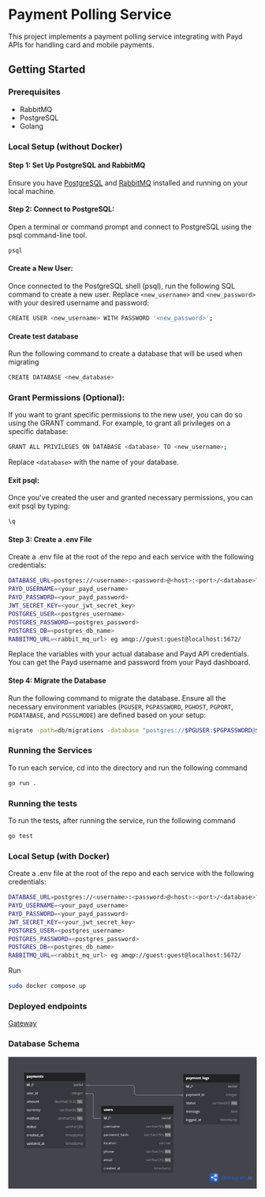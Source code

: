 # Payment Polling Service

This project implements a payment polling service integrating with Payd APIs for handling card and mobile payments. 


## Getting Started

### Prerequisites

- RabbitMQ
- PostgreSQL
- Golang

### Local Setup (without Docker)

#### Step 1: Set Up PostgreSQL and RabbitMQ

Ensure you have [PostgreSQL](https://www.postgresql.org/) and [RabbitMQ](https://www.rabbitmq.com/docs/install-debian) installed and running on your local machine.

#### Step 2: Connect to PostgreSQL:

Open a terminal or command prompt and connect to PostgreSQL using the psql command-line tool. 

```sh
psql
```

#### Create a New User:
Once connected to the PostgreSQL shell (psql), run the following SQL command to create a new user. Replace `<new_username>` and `<new_password>` with your desired username and password:

```sh
CREATE USER <new_username> WITH PASSWORD '<new_password>';
```

#### Create test database
Run the following command to create a database that will be used when migrating

```sh
CREATE DATABASE <new_database>
```

### Grant Permissions (Optional):
If you want to grant specific permissions to the new user, you can do so using the GRANT command. For example, to grant all privileges on a specific database:

```sh
GRANT ALL PRIVILEGES ON DATABASE <database> TO <new_username>;
```

Replace `<database>` with the name of your database.

#### Exit psql:
Once you've created the user and granted necessary permissions, you can exit psql by typing:

```sh
\q
```

#### Step 3: Create a .env File

Create a .env file at the root of the repo and each service with the following credentials:

```sh
DATABASE_URL=postgres://<username>:<password>@<host>:<port>/<database>?sslmode=disable
PAYD_USERNAME=<your_payd_username>
PAYD_PASSWORD=<your_payd_password>
JWT_SECRET_KEY=<your_jwt_secret_key>
POSTGRES_USER=<postgres_username>
POSTGRES_PASSWORD=<postgres_password>
POSTGRES_DB=<postgres_db_name>
RABBITMQ_URL=<rabbit_mq_url> eg amqp://guest:guest@localhost:5672/
```

Replace the variables with your actual database and Payd API credentials. You can get the Payd username and password from your Payd dashboard.

#### Step 4: Migrate the Database

Run the following command to migrate the database. Ensure all the necessary environment variables (`PGUSER`, `PGPASSWORD`, `PGHOST`, `PGPORT`, `PGDATABASE`, and `PGSSLMODE`) are defined based on your setup:

```sh
migrate -path=db/migrations -database "postgres://$PGUSER:$PGPASSWORD@$PGHOST:$PGPORT/$PGDATABASE?sslmode=$PGSSLMODE" -verbose up
```


### Running the Services

To run each service, cd into the directory and run the following command

```sh
go run .
```

### Running the tests

To run the tests, after running the service, run the following command

```sh
go test
```

### Local Setup (with Docker)

Create a .env file at the root of the repo and each service with the following credentials:

```sh
DATABASE_URL=postgres://<username>:<password>@<host>:<port>/<database>?sslmode=disable
PAYD_USERNAME=<your_payd_username>
PAYD_PASSWORD=<your_payd_password>
JWT_SECRET_KEY=<your_jwt_secret_key>
POSTGRES_USER=<postgres_username>
POSTGRES_PASSWORD=<postgres_password>
POSTGRES_DB=<postgres_db_name>
RABBITMQ_URL=<rabbit_mq_url> eg amqp://guest:guest@localhost:5672/
```


Run 

```sh
sudo docker compose up
```

### Deployed endpoints

[Gateway](http://54.145.134.156:8083/swagger/index.html)

### Database Schema
![Database Schema](./PPS.png)






